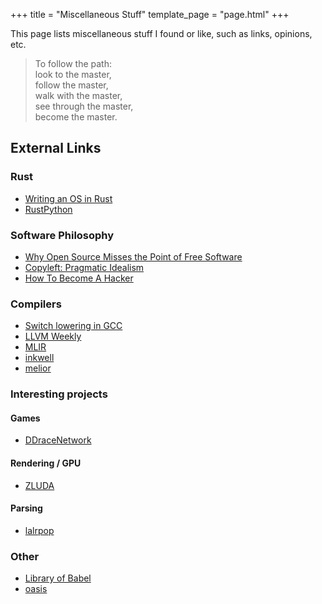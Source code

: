 +++
title = "Miscellaneous Stuff"
template_page = "page.html"
+++

This page lists miscellaneous stuff I found or like, such as links, opinions, etc.

> To follow the path:  \
look to the master,  \
follow the master,  \
walk with the master,  \
see through the master,  \
become the master.

## External Links

### Rust
- [Writing an OS in Rust](https://os.phil-opp.com/)
- [RustPython](https://rustpython.github.io/)

### Software Philosophy

- [Why Open Source Misses the Point of Free Software](https://www.gnu.org/philosophy/open-source-misses-the-point.en.html)
- [Copyleft: Pragmatic Idealism](https://www.gnu.org/philosophy/pragmatic.en.html)
- [How To Become A Hacker](http://www.catb.org/~esr/faqs/hacker-howto.html)

### Compilers
- [Switch lowering in GCC](https://xoranth.net/gcc-switch/)
- [LLVM Weekly](https://llvmweekly.org/)
- [MLIR](https://mlir.llvm.org/)
- [inkwell](https://github.com/TheDan64/inkwell)
- [melior](https://github.com/raviqqe/melior)

### Interesting projects

#### Games
- [DDraceNetwork](https://github.com/ddnet/ddnet)

#### Rendering / GPU
- [ZLUDA](https://github.com/vosen/ZLUDA)

#### Parsing
- [lalrpop](https://github.com/lalrpop/lalrpop)

### Other
- [Library of Babel](https://libraryofbabel.info/)
- [oasis](https://github.com/oasislinux/oasis)
